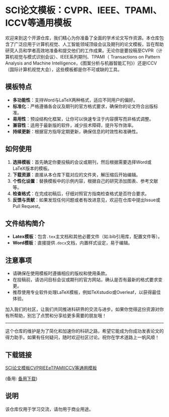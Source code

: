 # SCI论文模板：CVPR、IEEE、TPAMI、ICCV等通用模板

欢迎来到这个开源仓库，我们精心为你准备了全面的学术论文写作资源。本仓库包含了广泛应用于计算机视觉、人工智能领域顶级会议及期刊的论文模板，旨在帮助研究人员和学者高效地准备和提交他们的工作成果。无论你是要投稿至CVPR（计算机视觉与模式识别会议）、IEEE系列期刊、TPAMI（ Transactions on Pattern Analysis and Machine Intelligence，《图案分析与机器智能汇刊》）还是ICCV（国际计算机视觉大会），这些模板都是你不可或缺的工具。

## 模板特点

- **多功能性**：支持Word与LaTeX两种格式，适应不同用户的偏好。
- **标准化**：严格遵循各会议及期刊的官方格式要求，确保你的论文符合出版标准。
- **易用性**：预设结构化框架，让你可以快速专注于内容撰写而非格式调整。
- **兼容性**：适用于最新版的软件，减少技术障碍，提升写作效率。
- **持续更新**：根据官方指导定期更新，确保信息的时效性和准确性。

## 如何使用

1. **选择模板**：首先确定你要投稿的会议或期刊，然后根据需要选择Word或LaTeX版本的模板。
2. **下载资源**：直接从本仓库下载对应的文件夹，解压缩后开始编辑。
3. **个性化设置**：替换模板中的示例内容，根据自己的研究添加图表、参考文献等。
4. **检查格式**：在完成初稿后，仔细对照官方指南检查格式是否符合要求。
5. **反馈与贡献**：如果发现任何问题或者有改进意见，欢迎在仓库中提出Issue或Pull Request。

## 文件结构简介

- **Latex模板**：包含`.tex`主文档和其他必要文件（如.bib引用库，配置文件等）。
- **Word模板**：直接提供`.docx`文档，内置样式设定，易于编辑。

## 注意事项

- 请确保在使用模板时遵循相应的版权和使用条款。
- 在投稿前，请访问目标会议或期刊的官方网站，确认是否有最新的格式要求变更。
- 推荐使用专业软件处理LaTeX模板，例如TeXstudio或Overleaf，以获得最佳体验。

加入我们的社区，让我们共同推进科研界的交流与进步。如果你觉得这份资源对你有所帮助，别忘了点赞和分享给更多需要的朋友哦！

---

这个仓库的维护是为了简化和加速你的科研之路，希望它能成为你成功发表论文的得力助手。如果有任何疑问，随时欢迎社区讨论。祝你在学术道路上一帆风顺！

## 下载链接
[SCI论文模板CVPRIEEeTPAMIICCV等通用模板](https://pan.quark.cn/s/f25422c6a7e3) 

(备用: [备用下载](https://pan.baidu.com/s/1o-AcvMWfI3HXz3R-tYYR4w?pwd=1234))

## 说明

该仓库仅用于学习交流，请勿用于商业用途。
